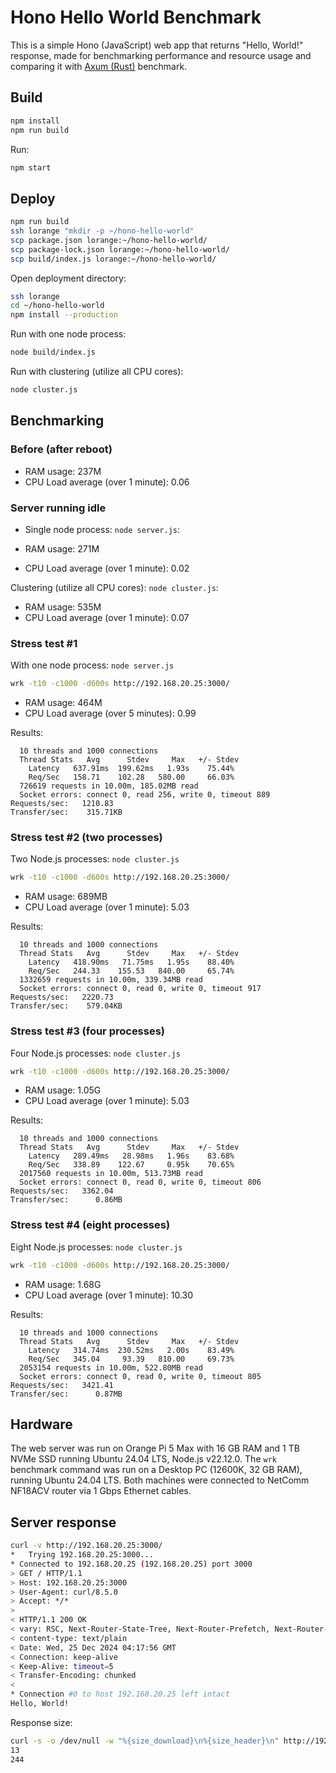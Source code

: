 # Hono Hello World Benchmark

This is a simple Hono (JavaScript) web app that returns "Hello, World!" response, made for benchmarking performance and resource usage and comparing it with [Axum (Rust)](https://github.com/evgenyneu/axum-hello-world) benchmark.

## Build

```sh
npm install
npm run build
```

Run:

```sh
npm start
```


## Deploy

```sh
npm run build
ssh lorange "mkdir -p ~/hono-hello-world"
scp package.json lorange:~/hono-hello-world/
scp package-lock.json lorange:~/hono-hello-world/
scp build/index.js lorange:~/hono-hello-world/
```

Open deployment directory:

```sh
ssh lorange
cd ~/hono-hello-world
npm install --production
```

Run with one node process:

```sh
node build/index.js
```

Run with clustering (utilize all CPU cores):

```sh
node cluster.js
```

## Benchmarking


### Before (after reboot)

* RAM usage: 237M
* CPU Load average (over 1 minute): 0.06

### Server running idle

* Single node process: `node server.js`:

* RAM usage: 271M
* CPU Load average (over 1 minute): 0.02

Clustering (utilize all CPU cores): `node cluster.js`:

* RAM usage: 535M
* CPU Load average (over 1 minute): 0.07

### Stress test #1

With one node process: `node server.js`

```sh
wrk -t10 -c1000 -d600s http://192.168.20.25:3000/
```

* RAM usage: 464M
* CPU Load average (over 5 minutes): 0.99

Results:

```
  10 threads and 1000 connections
  Thread Stats   Avg      Stdev     Max   +/- Stdev
    Latency   637.91ms  199.62ms   1.93s    75.44%
    Req/Sec   158.71    102.28   580.00     66.03%
  726619 requests in 10.00m, 185.02MB read
  Socket errors: connect 0, read 256, write 0, timeout 889
Requests/sec:   1210.83
Transfer/sec:    315.71KB
```

### Stress test #2 (two processes)

Two Node.js processes: `node cluster.js`

```sh
wrk -t10 -c1000 -d600s http://192.168.20.25:3000/
```

* RAM usage: 689MB
* CPU Load average (over 1 minute): 5.03

Results:

```
  10 threads and 1000 connections
  Thread Stats   Avg      Stdev     Max   +/- Stdev
    Latency   418.90ms   71.75ms   1.95s    88.40%
    Req/Sec   244.33    155.53   840.00     65.74%
  1332659 requests in 10.00m, 339.34MB read
  Socket errors: connect 0, read 0, write 0, timeout 917
Requests/sec:   2220.73
Transfer/sec:    579.04KB
```

### Stress test #3 (four processes)

Four Node.js processes: `node cluster.js`

```sh
wrk -t10 -c1000 -d600s http://192.168.20.25:3000/
```

* RAM usage: 1.05G
* CPU Load average (over 1 minute): 5.03

Results:

```
  10 threads and 1000 connections
  Thread Stats   Avg      Stdev     Max   +/- Stdev
    Latency   289.49ms   28.98ms   1.96s    83.68%
    Req/Sec   338.89    122.67     0.95k    70.65%
  2017560 requests in 10.00m, 513.73MB read
  Socket errors: connect 0, read 0, write 0, timeout 806
Requests/sec:   3362.04
Transfer/sec:      0.86MB
```

### Stress test #4 (eight processes)

Eight Node.js processes: `node cluster.js`

```sh
wrk -t10 -c1000 -d600s http://192.168.20.25:3000/
```

* RAM usage: 1.68G
* CPU Load average (over 1 minute): 10.30

Results:

```
  10 threads and 1000 connections
  Thread Stats   Avg      Stdev     Max   +/- Stdev
    Latency   314.74ms  230.52ms   2.00s    83.49%
    Req/Sec   345.04     93.39   810.00     69.73%
  2053154 requests in 10.00m, 522.80MB read
  Socket errors: connect 0, read 0, write 0, timeout 805
Requests/sec:   3421.41
Transfer/sec:      0.87MB
```



## Hardware

The web server was run on Orange Pi 5 Max with 16 GB RAM and 1 TB NVMe SSD running Ubuntu 24.04 LTS, Node.js v22.12.0. The `wrk` benchmark command was run on a Desktop PC (12600K, 32 GB RAM), running Ubuntu 24.04 LTS. Both machines were connected to NetComm NF18ACV router via 1 Gbps Ethernet cables.

## Server response

```sh
curl -v http://192.168.20.25:3000/
*   Trying 192.168.20.25:3000...
* Connected to 192.168.20.25 (192.168.20.25) port 3000
> GET / HTTP/1.1
> Host: 192.168.20.25:3000
> User-Agent: curl/8.5.0
> Accept: */*
>
< HTTP/1.1 200 OK
< vary: RSC, Next-Router-State-Tree, Next-Router-Prefetch, Next-Router-Segment-Prefetch
< content-type: text/plain
< Date: Wed, 25 Dec 2024 04:17:56 GMT
< Connection: keep-alive
< Keep-Alive: timeout=5
< Transfer-Encoding: chunked
<
* Connection #0 to host 192.168.20.25 left intact
Hello, World!
```

Response size:

```sh
curl -s -o /dev/null -w "%{size_download}\n%{size_header}\n" http://192.168.20.25:3000/
13
244
```
